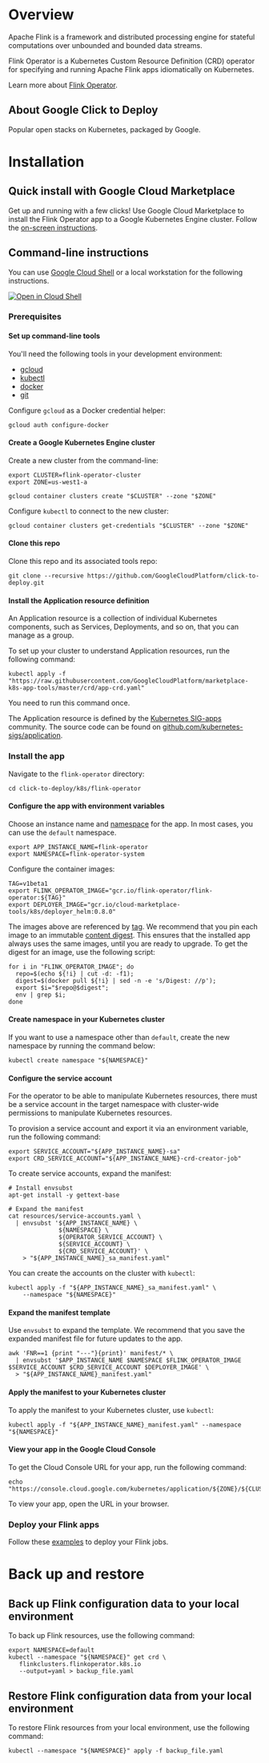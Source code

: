 # Overview

Apache Flink is a framework and distributed processing engine for stateful
computations over unbounded and bounded data streams.

Flink Operator is a Kubernetes Custom Resource Definition (CRD) operator for
specifying and running Apache Flink apps idiomatically on Kubernetes.

Learn more about [Flink Operator](https://github.com/GoogleCloudPlatform/flink-on-k8s-operator).

## About Google Click to Deploy

Popular open stacks on Kubernetes, packaged by Google.

# Installation

## Quick install with Google Cloud Marketplace

Get up and running with a few clicks! Use Google Cloud Marketplace to install
the Flink Operator app to a Google Kubernetes Engine cluster. Follow the
[on-screen instructions](https://console.cloud.google.com/marketplace/details/google/flink-operator).

## Command-line instructions

You can use [Google Cloud Shell](https://cloud.google.com/shell/) or a local
workstation for the following instructions.

[![Open in Cloud Shell](http://gstatic.com/cloudssh/images/open-btn.svg)](https://console.cloud.google.com/cloudshell/editor?cloudshell_git_repo=https://github.com/GoogleCloudPlatform/click-to-deploy&cloudshell_open_in_editor=README.md&cloudshell_working_dir=k8s/flink-operator)

### Prerequisites

#### Set up command-line tools

You'll need the following tools in your development environment:

- [gcloud](https://cloud.google.com/sdk/gcloud/)
- [kubectl](https://kubernetes.io/docs/reference/kubectl/overview/)
- [docker](https://docs.docker.com/install/)
- [git](https://git-scm.com/book/en/v2/Getting-Started-Installing-Git)

Configure `gcloud` as a Docker credential helper:

```shell
gcloud auth configure-docker
```

#### Create a Google Kubernetes Engine cluster

Create a new cluster from the command-line:

```shell
export CLUSTER=flink-operator-cluster
export ZONE=us-west1-a

gcloud container clusters create "$CLUSTER" --zone "$ZONE"
```

Configure `kubectl` to connect to the new cluster:

```shell
gcloud container clusters get-credentials "$CLUSTER" --zone "$ZONE"
```

#### Clone this repo

Clone this repo and its associated tools repo:

```shell
git clone --recursive https://github.com/GoogleCloudPlatform/click-to-deploy.git
```

#### Install the Application resource definition

An Application resource is a collection of individual Kubernetes components,
such as Services, Deployments, and so on, that you can manage as a group.

To set up your cluster to understand Application resources, run the following
command:

```shell
kubectl apply -f "https://raw.githubusercontent.com/GoogleCloudPlatform/marketplace-k8s-app-tools/master/crd/app-crd.yaml"
```

You need to run this command once.

The Application resource is defined by the
[Kubernetes SIG-apps](https://github.com/kubernetes/community/tree/master/sig-apps)
community. The source code can be found on
[github.com/kubernetes-sigs/application](https://github.com/kubernetes-sigs/application).

### Install the app

Navigate to the `flink-operator` directory:

```shell
cd click-to-deploy/k8s/flink-operator
```

#### Configure the app with environment variables

Choose an instance name and
[namespace](https://kubernetes.io/docs/concepts/overview/working-with-objects/namespaces/)
for the app. In most cases, you can use the `default` namespace.

```shell
export APP_INSTANCE_NAME=flink-operator
export NAMESPACE=flink-operator-system
```

Configure the container images:

```shell
TAG=v1beta1
export FLINK_OPERATOR_IMAGE="gcr.io/flink-operator/flink-operator:${TAG}"
export DEPLOYER_IMAGE="gcr.io/cloud-marketplace-tools/k8s/deployer_helm:0.8.0"
```

The images above are referenced by
[tag](https://docs.docker.com/engine/reference/commandline/tag). We recommend
that you pin each image to an immutable
[content digest](https://docs.docker.com/registry/spec/api/#content-digests).
This ensures that the installed app always uses the same images, until you are
ready to upgrade. To get the digest for an image, use the following script:

```shell
for i in "FLINK_OPERATOR_IMAGE"; do
  repo=$(echo ${!i} | cut -d: -f1);
  digest=$(docker pull ${!i} | sed -n -e 's/Digest: //p');
  export $i="$repo@$digest";
  env | grep $i;
done
```

#### Create namespace in your Kubernetes cluster

If you want to use a namespace other than `default`, create the new namespace by
running the command below:

```shell
kubectl create namespace "${NAMESPACE}"
```

#### Configure the service account

For the operator to be able to manipulate Kubernetes resources, there must be a
service account in the target namespace with cluster-wide permissions to
manipulate Kubernetes resources.

To provision a service account and export it via an environment variable, run the
following command:

```shell
export SERVICE_ACCOUNT="${APP_INSTANCE_NAME}-sa"
export CRD_SERVICE_ACCOUNT="${APP_INSTANCE_NAME}-crd-creator-job"
```

To create service accounts, expand the manifest:

```shell
# Install envsubst
apt-get install -y gettext-base

# Expand the manifest
cat resources/service-accounts.yaml \
  | envsubst '${APP_INSTANCE_NAME} \
              ${NAMESPACE} \
              ${OPERATOR_SERVICE_ACCOUNT} \
              ${SERVICE_ACCOUNT} \
              ${CRD_SERVICE_ACCOUNT}' \
    > "${APP_INSTANCE_NAME}_sa_manifest.yaml"
```

You can create the accounts on the cluster with `kubectl`:

```shell
kubectl apply -f "${APP_INSTANCE_NAME}_sa_manifest.yaml" \
    --namespace "${NAMESPACE}"
```

#### Expand the manifest template

Use `envsubst` to expand the template. We recommend that you save the
expanded manifest file for future updates to the app.

```shell
awk 'FNR==1 {print "---"}{print}' manifest/* \
  | envsubst '$APP_INSTANCE_NAME $NAMESPACE $FLINK_OPERATOR_IMAGE $SERVICE_ACCOUNT $CRD_SERVICE_ACCOUNT $DEPLOYER_IMAGE' \
  > "${APP_INSTANCE_NAME}_manifest.yaml"
```

#### Apply the manifest to your Kubernetes cluster

To apply the manifest to your Kubernetes cluster, use `kubectl`:

```shell
kubectl apply -f "${APP_INSTANCE_NAME}_manifest.yaml" --namespace "${NAMESPACE}"
```

#### View your app in the Google Cloud Console

To get the Cloud Console URL for your app, run the following command:

```shell
echo "https://console.cloud.google.com/kubernetes/application/${ZONE}/${CLUSTER}/${NAMESPACE}/${APP_INSTANCE_NAME}"
```

To view your app, open the URL in your browser.

### Deploy your Flink apps

Follow these
[examples](https://github.com/GoogleCloudPlatform/flink-on-k8s-operator/blob/master/docs/user_guide.md#submit-a-job)
to deploy your Flink jobs.

# Back up and restore

## Back up Flink configuration data to your local environment

To back up Flink resources, use the following command:

```shell
export NAMESPACE=default
kubectl --namespace "${NAMESPACE}" get crd \
   flinkclusters.flinkoperator.k8s.io
   --output=yaml > backup_file.yaml
```

## Restore Flink configuration data from your local environment

To restore Flink resources from your local environment, use the following command:

```shell
kubectl --namespace "${NAMESPACE}" apply -f backup_file.yaml
```
